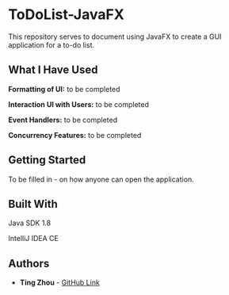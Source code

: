 # ToDoList-JavaFX

This repository serves to document using JavaFX to create a GUI application for a to-do list.

## What I Have Used
**Formatting of UI:** to be completed

**Interaction UI with Users:** to be completed

**Event Handlers:** to be completed

**Concurrency Features:** to be completed

## Getting Started

To be filled in - on how anyone can open the application.

## Built With

Java SDK 1.8

IntelliJ IDEA CE


## Authors

* **Ting Zhou** - [GitHub Link](https://github.com/tingzhouu)
